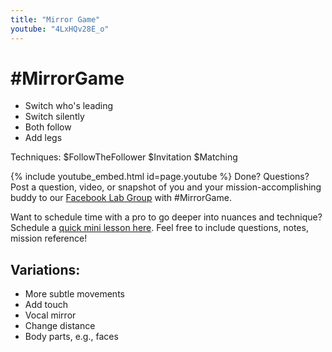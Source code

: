 ```yaml
---
title: "Mirror Game"
youtube: "4LxHQv28E_o"
---
```


# #MirrorGame #

* Switch who's leading
* Switch silently
* Both follow
* Add legs

Techniques: $FollowTheFollower $Invitation $Matching

{% include youtube_embed.html id=page.youtube %}
Done? Questions? Post a question, video, or snapshot of you and your mission-accomplishing buddy to our [Facebook Lab Group](https://www.facebook.com/groups/823379111161929/) with #MirrorGame.

Want to schedule time with a pro to go deeper into nuances and technique? Schedule a [quick mini lesson here](https://oxygentango.z2systems.com/np/clients/oxygentango/survey.jsp?surveyId=18&). Feel free to include questions, notes, mission reference! 

## Variations: ##
* More subtle movements
* Add touch
* Vocal mirror
* Change distance
* Body parts, e.g., faces 
